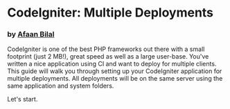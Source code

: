 # CodeIgniter: Multiple Deployments


### by [Afaan Bilal](https://afaan.ml)

CodeIgniter is one of the best PHP frameworks out there with a small footprint (just 2 MB!), great speed as well as a large user-base. You've written a nice application using CI and want to deploy for multiple clients. This guide will walk you through setting up your CodeIgniter application for multiple deployments. All deployments will be on the same server using the same application and system folders. 

Let's start.
